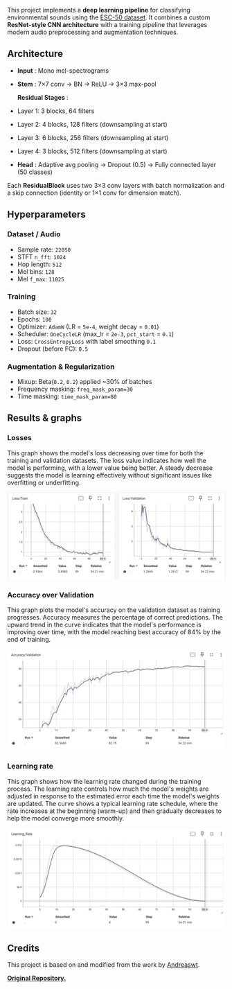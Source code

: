 This project implements a **deep learning pipeline** for classifying environmental sounds using the [ESC-50 dataset](https://github.com/karoldvl/ESC-50). It combines a custom **ResNet-style CNN architecture** with a training pipeline that leverages modern audio preprocessing and augmentation techniques.

## Architecture

* **Input** : Mono mel-spectrograms
* **Stem** : 7×7 conv → BN → ReLU → 3×3 max-pool

  **Residual Stages** :
* Layer 1: 3 blocks, 64 filters
* Layer 2: 4 blocks, 128 filters (downsampling at start)
* Layer 3: 6 blocks, 256 filters (downsampling at start)
* Layer 4: 3 blocks, 512 filters (downsampling at start)
* **Head** : Adaptive avg pooling → Dropout (0.5) → Fully connected layer (50 classes)

Each **ResidualBlock** uses two 3×3 conv layers with batch normalization and a skip connection (identity or 1×1 conv for dimension match).

## Hyperparameters

### Dataset / Audio

- Sample rate: `22050`
- STFT `n_fft`: `1024`
- Hop length: `512`
- Mel bins: `128`
- Mel `f_max`: `11025`

### Training

- Batch size: `32`
- Epochs: `100`
- Optimizer: `AdamW` (LR = `5e-4`, weight decay = `0.01`)
- Scheduler: `OneCycleLR` (max_lr = `2e-3`, `pct_start` = `0.1`)
- Loss: `CrossEntropyLoss` with label smoothing `0.1`
- Dropout (before FC): `0.5`

### Augmentation & Regularization

- Mixup: Beta(`0.2`, `0.2`) applied ~30% of batches
- Frequency masking: `freq_mask_param=30`
- Time masking: `time_mask_param=80`

## Results & graphs

### Losses

This graph shows the model's loss decreasing over time for both the training and validation datasets. The loss value indicates how well the model is performing, with a lower value being better. A steady decrease suggests the model is learning effectively without significant issues like overfitting or underfitting.

![img](images/losses_graphs.png "Losses")

### Accuracy over Validation

This graph plots the model's accuracy on the validation dataset as training progresses. Accuracy measures the percentage of correct predictions. The upward trend in the curve indicates that the model's performance is improving over time, with the model reaching best accuracy of 84% by the end of training.

![img](images/acc_val_graph.png)

### Learning rate

This graph shows how the learning rate changed during the training process. The learning rate controls how much the model's weights are adjusted in response to the estimated error each time the model's weights are updated. The curve shows a typical learning rate schedule, where the rate increases at the beginning (warm-up) and then gradually decreases to help the model converge more smoothly.

![img](images/lr_graph.png)

## Credits

This project is based on and modified from the work by [Andreaswt](https://github.com/Andreaswt).

**[Original Repository.](https://github.com/Andreaswt/audio-cnn)**
